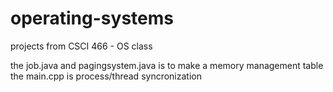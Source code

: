 # operating-systems
 projects from CSCI 466 - OS class

the job.java and pagingsystem.java is to make a memory management table
the main.cpp is process/thread syncronization
